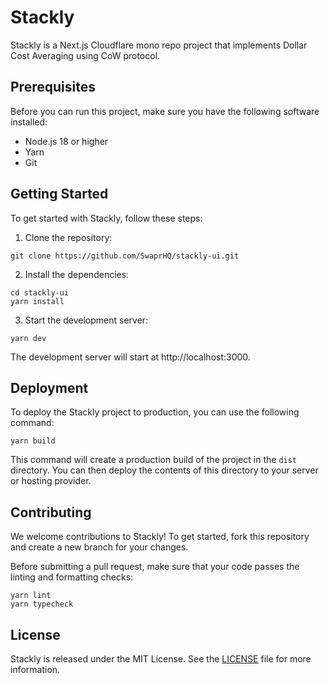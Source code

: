 # Stackly

Stackly is a Next.js Cloudflare mono repo project that implements Dollar Cost Averaging using CoW protocol.

## Prerequisites

Before you can run this project, make sure you have the following software installed:

- Node.js 18 or higher
- Yarn
- Git

## Getting Started

To get started with Stackly, follow these steps:

1. Clone the repository:

```
git clone https://github.com/SwaprHQ/stackly-ui.git
```

2. Install the dependencies:

```
cd stackly-ui
yarn install
```

3. Start the development server:

```
yarn dev
```

The development server will start at http://localhost:3000.

## Deployment

To deploy the Stackly project to production, you can use the following command:

```
yarn build
```

This command will create a production build of the project in the `dist` directory. You can then deploy the contents of this directory to your server or hosting provider.

## Contributing

We welcome contributions to Stackly! To get started, fork this repository and create a new branch for your changes.

Before submitting a pull request, make sure that your code passes the linting and formatting checks:

```
yarn lint
yarn typecheck
```

## License

Stackly is released under the MIT License. See the [LICENSE](LICENSE) file for more information.
